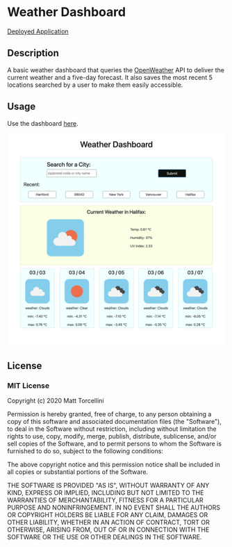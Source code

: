 # Weather Dashboard

[Deployed Application](https://mtorcellini.github.io/weather-dashboard/)

## Description

A basic weather dashboard that queries the [OpenWeather](https://openweathermap.org) API to deliver the current weather and a five-day forecast. It also saves the most recent 5 locations searched by a user to make them easily accessible.

## Usage

Use the dashboard [here](https://mtorcellini.github.io/weather-dashboard/).

![Screenshot of Weather Dashboard in Use](./screenshot.png)

## License

### MIT License

Copyright (c) 2020 Matt Torcellini

Permission is hereby granted, free of charge, to any person obtaining a copy
of this software and associated documentation files (the "Software"), to deal
in the Software without restriction, including without limitation the rights
to use, copy, modify, merge, publish, distribute, sublicense, and/or sell
copies of the Software, and to permit persons to whom the Software is
furnished to do so, subject to the following conditions:

The above copyright notice and this permission notice shall be included in all
copies or substantial portions of the Software.

THE SOFTWARE IS PROVIDED "AS IS", WITHOUT WARRANTY OF ANY KIND, EXPRESS OR
IMPLIED, INCLUDING BUT NOT LIMITED TO THE WARRANTIES OF MERCHANTABILITY,
FITNESS FOR A PARTICULAR PURPOSE AND NONINFRINGEMENT. IN NO EVENT SHALL THE
AUTHORS OR COPYRIGHT HOLDERS BE LIABLE FOR ANY CLAIM, DAMAGES OR OTHER
LIABILITY, WHETHER IN AN ACTION OF CONTRACT, TORT OR OTHERWISE, ARISING FROM,
OUT OF OR IN CONNECTION WITH THE SOFTWARE OR THE USE OR OTHER DEALINGS IN THE
SOFTWARE.
